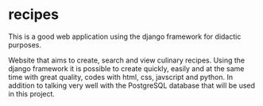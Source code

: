 # recipes
This is a good web application using the django framework for didactic purposes.

Website that aims to create, search and view culinary recipes. 
Using the django framework it is possible to create quickly, easily and at the same time with great quality, codes with html, css, javscript and python. 
In addition to talking very well with the PostgreSQL database that will be used in this project.
